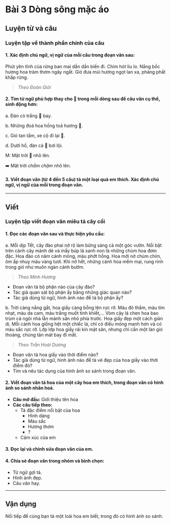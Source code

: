 # Bài 3 Dòng sông mặc áo

## Luyện từ và câu

### Luyện tập về thành phần chính của câu

#### 1.  Xác định chủ ngữ, vị ngữ của mỗi câu trong đoạn văn sau:
Phút yên tĩnh của rừng ban mai dần dần biến đi. Chim hót líu lo. Nắng bốc hương hoa tràm thơm ngây ngất. Gió đưa mùi hương ngọt lan xa, phảng phất khắp rừng.
> *Theo Đoàn Giỏi*

#### 2.  Tìm từ ngữ phù hợp thay cho 🌸 trong mỗi dòng sau để câu văn cụ thể, sinh động hơn:
a. Đàn cò trắng 🌸 bay.

b. Những đoá hoa hồng toả hương 🌸.

c. Gió tan tầm, xe cộ đi lại 🌸.

d. Dưới hồ, đàn cá 🌸 bơi lội.

M: Mặt trời 🌸 nhô lên.

➡️ Mặt trời *chầm chậm* nhô lên.

#### 3.  Viết đoạn văn (từ 4 đến 5 câu) tả một loại quả em thích. Xác định chủ ngữ, vị ngữ của mỗi trong đoạn văn.

---

## Viết

### Luyện tập viết đoạn văn miêu tả cây cối

#### 1.  Đọc các đoạn văn sau và thực hiện yêu cầu:
a. Mỗi dịp Tết, cây đào phai nở rộ làm bừng sáng cả một góc vườn. Nổi bật trên cành cây mảnh dẻ và mấy búp lá xanh non là những chùm hoa đơm đặc. Hoa đào có năm cánh mỏng, màu phớt hồng. Hoa mới nở chúm chím, ôm ấp nhuỵ màu vàng tươi. Khi nở hết, những cánh hoa mềm mại, rung rinh trong gió như muôn ngàn cánh bướm.
> *Theo Minh Hương*

*   Đoạn văn tả bộ phận nào của cây đào?
*   Tác giả quan sát bộ phận ấy bằng những giác quan nào?
*   Tác giả dùng từ ngữ, hình ảnh nào để tả bộ phận ấy?

b. Trời càng nắng gắt, hoa giấy càng bỗng lên rực rỡ. Màu đỏ thắm, màu tím nhạt, màu da cam, màu trắng muốt tinh khiết,... Vòm cây lá chen hoa bao trùm cả ngôi nhà lẫn mảnh sân nhỏ phía trước. Hoa giấy đẹp một cách giản dị. Mỗi cánh hoa giống hệt một chiếc lá, chỉ có điều mỏng manh hơn và có màu sắc rực rỡ. Lớp lớp hoa giấy rải kín mặt sân, nhưng chỉ cần một làn gió thoảng, chúng tản mát bay đi mất.
> *Theo Trần Hoài Dương*

*   Đoạn văn tả hoa giấy vào thời điểm nào?
*   Tác giả dùng từ ngữ, hình ảnh nào để tả vẻ đẹp của hoa giấy vào thời điểm đó?
*   Tìm và nêu tác dụng của hình ảnh so sánh trong đoạn văn.

#### 2.  Viết đoạn văn tả hoa của một cây hoa em thích, trong đoạn văn có hình ảnh so sánh nhân hoá.
*   **Câu mở đầu:** Giới thiệu tên hoa
*   **Các câu tiếp theo:**
    *   Tả đặc điểm nổi bật của hoa
        *   Hình dáng
        *   Màu sắc
        *   Hương thơm
        *   ?
    *   Cảm xúc của em

#### 3.  Đọc lại và chỉnh sửa đoạn văn của em.
#### 4.  Chia sẻ đoạn văn trong nhóm và bình chọn:
*   Từ ngữ gợi tả.
*   Hình ảnh đẹp.
*   Câu văn hay.

---

## Vận dụng

Nối tiếp để cùng bạn tả một loài hoa em biết, trong đó có hình ảnh so sánh.

